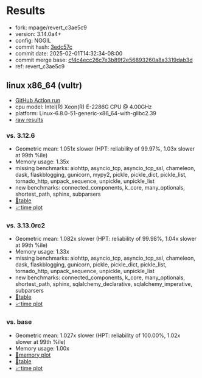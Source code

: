 # Results

- fork: mpage/revert_c3ae5c9
- version: 3.14.0a4+
- config: NOGIL
- commit hash: [3edc57c](https://github.com/mpage/cpython/commit/3edc57c)
- commit date: 2025-02-01T14:32:34-08:00
- commit merge base: [cf4c4ecc26c7e3b89f2e56893260a8a3319dab3d](https://github.com/python/cpython/commit/cf4c4ecc26c7e3b89f2e56893260a8a3319dab3d)
- ref: revert_c3ae5c9

## linux x86_64 (vultr)

- [GitHub Action run](https://github.com/facebookexperimental/free-threading-benchmarking/actions/runs/13093073750)
- cpu model: Intel(R) Xeon(R) E-2286G CPU @ 4.00GHz
- platform: Linux-6.8.0-51-generic-x86_64-with-glibc2.39
- [raw results](bm-20250201-vultr-x86_64-mpage-revert_c3ae5c9-3.14.0a4%2B-3edc57c.json)

### vs. 3.12.6

- Geometric mean: 1.051x slower (HPT: reliability of 99.97%, 1.03x slower at 99th %ile)
- Memory usage: 1.35x
- missing benchmarks: aiohttp, asyncio_tcp, asyncio_tcp_ssl, chameleon, dask, flaskblogging, gunicorn, mypy2, pickle, pickle_dict, pickle_list, tornado_http, unpack_sequence, unpickle, unpickle_list
- new benchmarks: connected_components, k_core, many_optionals, shortest_path, sphinx, subparsers
- [📄table](bm-20250201-vultr-x86_64-mpage-revert_c3ae5c9-3.14.0a4%2B-3edc57c-vs-3.12.6.md)
- [📈time plot](bm-20250201-vultr-x86_64-mpage-revert_c3ae5c9-3.14.0a4%2B-3edc57c-vs-3.12.6.svg)

### vs. 3.13.0rc2

- Geometric mean: 1.082x slower (HPT: reliability of 99.98%, 1.04x slower at 99th %ile)
- Memory usage: 1.33x
- missing benchmarks: aiohttp, asyncio_tcp, asyncio_tcp_ssl, chameleon, dask, flaskblogging, gunicorn, pickle, pickle_dict, pickle_list, tornado_http, unpack_sequence, unpickle, unpickle_list
- new benchmarks: connected_components, k_core, many_optionals, shortest_path, sphinx, sqlalchemy_declarative, sqlalchemy_imperative, subparsers
- [📄table](bm-20250201-vultr-x86_64-mpage-revert_c3ae5c9-3.14.0a4%2B-3edc57c-vs-3.13.0rc2.md)
- [📈time plot](bm-20250201-vultr-x86_64-mpage-revert_c3ae5c9-3.14.0a4%2B-3edc57c-vs-3.13.0rc2.svg)

### vs. base

- Geometric mean: 1.027x slower (HPT: reliability of 100.00%, 1.02x slower at 99th %ile)
- Memory usage: 1.00x
- [🧠memory plot](bm-20250201-vultr-x86_64-mpage-revert_c3ae5c9-3.14.0a4%2B-3edc57c-vs-base-mem.svg)
- [📄table](bm-20250201-vultr-x86_64-mpage-revert_c3ae5c9-3.14.0a4%2B-3edc57c-vs-base.md)
- [📈time plot](bm-20250201-vultr-x86_64-mpage-revert_c3ae5c9-3.14.0a4%2B-3edc57c-vs-base.svg)

